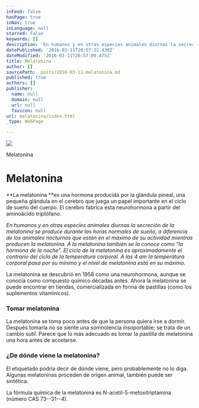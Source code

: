 ```yaml
---
inFeed: false
hasPage: true
inNav: true
inLanguage: null
starred: false
keywords: []
description: 'En humanos y en otras especies animales diurnas la secreción de la melatonina se produce durante las horas normales de sueño, a diferencia de los animales nocturnos que están en el máximo de su actividad mientras producen la melatonina. A la melatonina también se la conoce como “la hormona de la noche”. El ciclo de la melatonina es aproximadamente el contrario del ciclo de la temperatura corporal. A las 4 am la temperatura corporal pasa por su mínimo y el nivel de melatonina está en su máximo.'
datePublished: '2016-03-11T20:57:22.430Z'
dateModified: '2016-03-11T20:57:09.475Z'
title: Melatonina
author: []
sourcePath: _posts/2016-03-11-melatonina.md
published: true
authors: []
publisher:
  name: null
  domain: null
  url: null
  favicon: null
url: melatonina/index.html
_type: WebPage

---
```

![](https://the-grid-user-content.s3-us-west-2.amazonaws.com/c62ef301-4821-4b2f-9911-4e7d8ce3e29d.jpg)

Melatonina

# Melatonina

**La melatonina **es una hormona producida por la glándula pineal, una pequeña glándula en el cerebro que juega un papel importante en el ciclo de sueño del cuerpo. El cerebro fabrica esta neurohormona a partir del aminoácido triptófano.

_En humanos y en otras especies animales diurnas la secreción de la melatonina se produce durante las horas normales de sueño, a diferencia de los animales nocturnos que están en el máximo de su actividad mientras producen la melatonina. A la melatonina también se la conoce como "la hormona de la noche". El ciclo de la melatonina es aproximadamente el contrario del ciclo de la temperatura corporal. A las 4 am la temperatura corporal pasa por su mínimo y el nivel de melatonina está en su máximo._

La melatonina se descubrió en 1958 como una neurohormona, aunque se conocía como compuesto químico décadas antes. Ahora la melatonina se puede encontrar en tiendas, comercializada en forma de pastillas (como los suplementos vitamínicos).

### Tomar melatonina

La melatonina se toma poco antes de que la persona quiera irse a dormir. Después tomarla no se siente una somnolencia insoportable; se trata de un cambio sutil. Parece que lo más adecuado es tomar la pastilla de melatonina una hora antes de acostarse.

### **¿De dónde viene la melatonina?**

El etiquetado podría decir de dónde viene, pero probablemente no lo diga. Algunas melatoninas proceden de origen animal, también puede ser sintética.

La fórmula química de la melatonina es N-acetil-5-metoxitriptamina (número CAS 73--31--4).